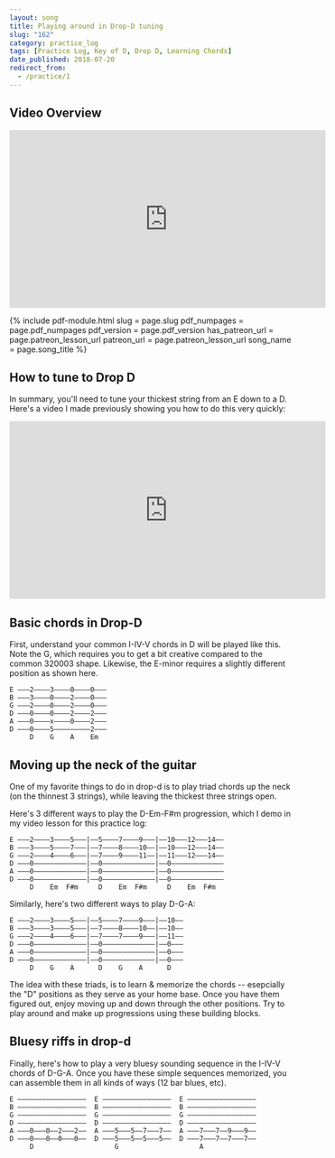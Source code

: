 ```yaml
---
layout: song
title: Playing around in Drop-D tuning
slug: "162"
category: practice_log
tags: [Practice Log, Key of D, Drop D, Learning Chords]
date_published: 2018-07-20
redirect_from:
  - /practice/1
---
```


## Video Overview

<iframe width="560" height="315" src="https://www.youtube.com/embed/s1yXG7HYTuY?showinfo=0" frameborder="0" allowfullscreen></iframe>

{% include pdf-module.html
     slug = page.slug
     pdf_numpages = page.pdf_numpages
     pdf_version = page.pdf_version
     has_patreon_url = page.patreon_lesson_url
     patreon_url = page.patreon_lesson_url
     song_name = page.song_title %}

## How to tune to Drop D

In summary, you'll need to tune your thickest string from an E down to a D. Here's a video I made previously showing you how to do this very quickly:

<iframe width="560" height="315" src="https://www.youtube.com/embed/dQGayzh3vig?showinfo=0" frameborder="0" allowfullscreen></iframe><br />

## Basic chords in Drop-D

First, understand your common I-IV-V chords in D will be played like this. Note the G, which requires you to get a bit creative compared to the common 320003 shape. Likewise, the E-minor requires a slightly different position as shown here.

    E –––2––––3––––0––––0–––
    B –––3––––0––––2––––0–––
    G –––2––––0––––2––––0–––
    D –––0––––0––––2––––2–––
    A –––0––––x––––0––––2–––
    D –––0––––5–––––––––2–––
         D    G    A    Em

## Moving up the neck of the guitar

One of my favorite things to do in drop-d is to play triad chords up the neck (on the thinnest 3 strings), while leaving the thickest three strings open.

Here's 3 different ways to play the D-Em-F#m progression, which I demo in my video lesson for this practice log:

    E –––2––––3––––5–––|––5––––7––––9–––|––10–––12–––14––
    B –––3––––5––––7–––|––7––––8––––10––|––10–––12–––14––
    G –––2––––4––––6–––|––7––––9––––11––|––11–––12–––14––
    D –––0–––––––––––––|––0–––––––––––––|––0–––––––––––––
    A –––0–––––––––––––|––0–––––––––––––|––0–––––––––––––
    D –––0–––––––––––––|––0–––––––––––––|––0–––––––––––––
         D    Em  F#m     D    Em  F#m     D    Em  F#m

Similarly, here's two different ways to play D-G-A:

    E –––2––––3––––5–––|––5––––7––––9–––|––10––
    B –––3––––3––––5–––|––7––––8––––10––|––10––
    G –––2––––4––––6–––|––7––––7––––9–––|––11––
    D –––0–––––––––––––|––0–––––––––––––|––0–––
    A –––0–––––––––––––|––0–––––––––––––|––0–––
    D –––0–––––––––––––|––0–––––––––––––|––0–––
         D    G    A      D    G    A      D

The idea with these triads, is to learn & memorize the chords -- esepcially the "D" positions as they serve as your home base. Once you have them figured out, enjoy moving up and down through the other positions. Try to play around and make up progressions using these building blocks.

## Bluesy riffs in drop-d

Finally, here's how to play a very bluesy sounding sequence in the I-IV-V chords of D-G-A. Once you have these simple sequences memorized, you can assemble them in all kinds of ways (12 bar blues, etc).

    E –––––––––––––––––  E –––––––––––––––––  E –––––––––––––––––
    B –––––––––––––––––  B –––––––––––––––––  B –––––––––––––––––
    G –––––––––––––––––  G –––––––––––––––––  G –––––––––––––––––
    D –––––––––––––––––  D –––––––––––––––––  D –––––––––––––––––
    A –––0–––0––2–––2––  A –––5–––5––7–––7––  A –––7–––7––9–––9––
    D –––0–––0––0–––0––  D –––5–––5––5–––5––  D –––7–––7––7–––7––
         D                    G                    A

